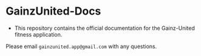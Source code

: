 # GainzUnited-Docs
- This repository contains the official documentation for the Gainz-United fitness application.

Please email `gainzunited.app@gmail.com` with any questions.

